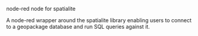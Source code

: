 node-red node for spatialite

A node-red wrapper around the spatialite library enabling users to connect to a geopackage database and run SQL queries against it.

